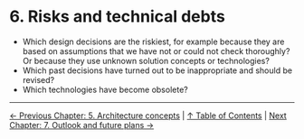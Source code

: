 # 6. Risks and technical debts

- Which design decisions are the riskiest, for example because they are based on assumptions that we have not or could not check thoroughly? Or because they use unknown solution concepts or technologies?
- Which past decisions have turned out to be inappropriate and should be revised?
- Which technologies have become obsolete?

---

[← Previous Chapter: 5. Architecture concepts](05-architecture-concepts.md) | [↑ Table of Contents](toc.md) | [Next Chapter: 7. Outlook and future plans →](07-outlook-and-future-plans.md)
